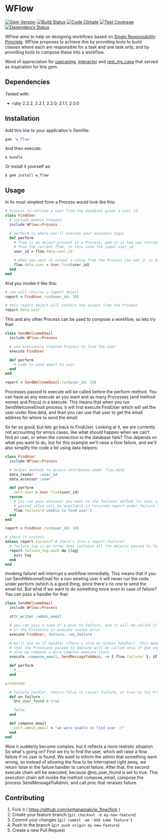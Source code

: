 # WFlow

[![Gem Version](https://badge.fury.io/rb/w_flow.svg)](http://badge.fury.io/rb/w_flow)
[![Build Status](https://travis-ci.org/junhanamaki/w_flow.svg?branch=master)](https://travis-ci.org/junhanamaki/w_flow)
[![Code Climate](https://codeclimate.com/github/junhanamaki/w_flow.png)](https://codeclimate.com/github/junhanamaki/w_flow)
[![Test Coverage](https://codeclimate.com/github/junhanamaki/w_flow/coverage.png)](https://codeclimate.com/github/junhanamaki/w_flow)
[![Dependency Status](https://gemnasium.com/junhanamaki/w_flow.svg)](https://gemnasium.com/junhanamaki/w_flow)

WFlow aims to help on designing workflows based on [Single
Responsibility Principle](http://en.wikipedia.org/wiki/Single_responsibility_principle). WFlow
proposes to achieve this by providing tools to build classes where each are responsible for a task
and one task only, and by providing tools to compose these into a workflow.

Word of appreciation for [usecasing](https://github.com/tdantas/usecasing),
[interactor](https://github.com/collectiveidea/interactor) and
[rest_my_case](https://github.com/goncalvesjoao/rest_my_case) that served as
inspiration for this gem.

## Dependencies

Tested with:

  * ruby 2.2.2, 2.2.1, 2.2.0, 2.1.1, 2.0.0

## Installation

Add this line to your application's Gemfile:

```ruby
gem 'w_flow'
```

And then execute:

    $ bundle

Or install it yourself as:

    $ gem install w_flow

## Usage

In its most simplest form a Process would look like this:

```ruby
# Process to retrive a user from the database given a user_id
class FindUser
  # include module Process
  include WFlow::Process

  # perform is where you'll execute your business logic
  def perform
    # flow is an object present in a Process, and it is how you retrieve data
    # from the current flow, in this case the input user_id
    user_id = flow.data.user_id

    # when you want to output a value from the Process you set it in data
    flow.data.user = User.find(user_id)
  end
end
```

And you invoke it like this:

```ruby
# run will returns a report object
report = FindUser.run(user_id: 10)

# this report object will contain the output from the Process
report.data.user
```

This and any other Process can be used to compose a workflow, so lets try that:

```ruby
class SendWelcomeEmail
  include WFlow::Process

  # use previously created Process to find the user
  execute FindUser

  def perform
    # code to send email to user
  end
end

report = SendWelcomeEmail.run(user_id: 10)
```

Processes passed to execute will be called before the perform method. You can
have as any execute as you want and as many Processes (and method nomes and Procs) in a execute.
This means that when you run SendWelcomeEmail process, it will first execute FindUser which will
set the user under flow.data, and than you can use that user to get the email address
for where to send the email.

So far so good, but lets go back to FindUser. Looking at it, we are currently not accounting for
errors cases, like what should happen when we can't find an user, or when the connection to the
database fails? This depends on what you want to do, but for this example we'll raise a flow failure,
and we'll also simplify the code a bit using data helpers:

```ruby
class FindUser
  include WFlow::Process

  # helper methods to access attributes under flow.data
  data_reader   :user_id
  data_accessor :user

  def perform
    self.user = User.find(user_id)
  rescue
    # you can pass whatever you want to the failure! method (or even call it without arguments)
    # passed value will be available in returned report under failure_log
    flow.failure!('unable to find user')
  end
end

report = FindUser.run(user_id: 10)

# check if success
unless report.success? # there's also a report.failure?
  # failure_log is an array that contains all the objects passed to failure!
  report.failure_log.each do |log|
    puts log
  end
end
```

Invoking failure! will interrupt a workflow immediatly. This means that if you run
SendWelcomeEmail for a non existing user it will never run the code under perform (which
is a good thing, since there's no one to send the email to). But what if we want to do
something more even in case of failure? You can pass a handler for that:

```ruby
class SendWelcomeEmail
  include WFlow::Process

  attr_writer :admin_email

  # you can pass a name or a proc to failure, and it will be called if one
  # of the Processes in execute raises error
  execute FindUser, failure: :on_failure

  # we'll use an if handler (there's also an unless handler), this means
  # that the Processes passed to execute will be called only if @no_user_found is true
  # also we compose a more complex execute chain
  execute :compose_email, SendMessageToAdmin, -> { flow.failure! }, if: -> { @no_user_found }

  def perform
    # ...
  end

protected

  # failure handler, return false to cancel failure, or true to let Process fail
  def on_failure
    @no_user_found = true

    false
  end

  def compose_email
    self.admin_email = "we were unable to find user :("
  end
end
```

Wow it suddenly become complex, but it reflects a more realistic situation. So what's
going on? First we try to find the user, which will raise a flow failure if no user
is found. We want to inform the admin that something went wrong, so instead of allowing
the flow to be interrupted right away, we return false in the failure handler to cancel failure.
After that, the second execute chain will be executed, because @no_user_found is set to true. This
execution chain will invoke the method compose_email, compose the process SendMessageToAdmin, and
call proc that reraises failure.

## Contributing

1. Fork it ( https://github.com/junhanamaki/w_flow/fork )
2. Create your feature branch (`git checkout -b my-new-feature`)
3. Commit your changes (`git commit -am 'Add some feature'`)
4. Push to the branch (`git push origin my-new-feature`)
5. Create a new Pull Request
